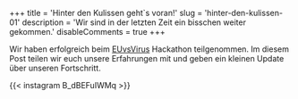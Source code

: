 +++
title = 'Hinter den Kulissen geht`s voran!'
slug = 'hinter-den-kulissen-01'
description = 'Wir sind in der letzten Zeit ein bisschen weiter gekommen.'
disableComments = true
+++

Wir haben erfolgreich beim [EUvsVirus](https://euvsvirus.org/) Hackathon teilgenommen. Im diesem Post teilen wir euch unsere Erfahrungen mit und geben ein kleinen Update über unseren Fortschritt.

{{< instagram B_dBEFuIWMq >}}